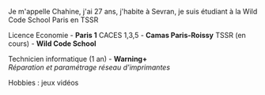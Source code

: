 Je m'appelle Chahine, j'ai 27 ans, j'habite à Sevran, je suis étudiant à la Wild Code School Paris en TSSR

Licence Economie - **Paris 1**
CACES 1,3,5 - **Camas Paris-Roissy**
TSSR (en cours) - **Wild Code School**

Technicien informatique (1 an) - **Warning+**  
_Réparation et paramétrage réseau d'imprimantes_

Hobbies : jeux vidéos

